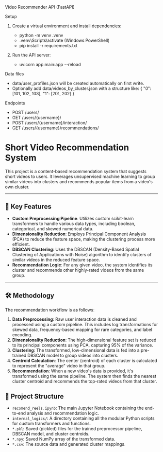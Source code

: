 Video Recommender API (FastAPI)

Setup
1) Create a virtual environment and install dependencies:
   - python -m venv .venv
   - .venv\\Scripts\\activate  (Windows PowerShell)
   - pip install -r requirements.txt

2) Run the API server:
   - uvicorn app.main:app --reload

Data files
- data/user_profiles.json will be created automatically on first write.
- Optionally add data/videos_by_cluster.json with a structure like:
  {
    "0": [101, 102, 103],
    "1": [201, 202]
  }

Endpoints
- POST /users/
- GET /users/{username}/
- POST /users/{username}/interaction/
- GET /users/{username}/recommendations/
# Short Video Recommendation System

This project is a content-based recommendation system that suggests short videos to users. It leverages unsupervised machine learning to group similar videos into clusters and recommends popular items from a video's own cluster.

---

## 🚀 Key Features

* **Custom Preprocessing Pipeline**: Utilizes custom scikit-learn transformers to handle various data types, including boolean, categorical, and skewed numerical data.
* **Dimensionality Reduction**: Employs Principal Component Analysis (PCA) to reduce the feature space, making the clustering process more efficient.
* **DBSCAN Clustering**: Uses the DBSCAN (Density-Based Spatial Clustering of Applications with Noise) algorithm to identify clusters of similar videos in the reduced feature space.
* **Recommendation Logic**: For any given video, the system identifies its cluster and recommends other highly-rated videos from the same group.

---

## 🛠️ Methodology

The recommendation workflow is as follows:

1.  **Data Preprocessing**: Raw user interaction data is cleaned and processed using a custom pipeline. This includes log transformations for skewed data, frequency-based mapping for rare categories, and label encoding.
2.  **Dimensionality Reduction**: The high-dimensional feature set is reduced to its principal components using PCA, capturing 95% of the variance.
3.  **Clustering**: The transformed, low-dimensional data is fed into a pre-trained DBSCAN model to group videos into clusters.
4.  **Centroid Calculation**: The center (centroid) of each cluster is calculated to represent the "average" video in that group.
5.  **Recommendation**: When a new video's data is provided, it's transformed using the same pipeline. The system then finds the nearest cluster centroid and recommends the top-rated videos from that cluster.


## 📁 Project Structure

* `recomend_reels.ipynb`: The main Jupyter Notebook containing the end-to-end analysis and recommendation logic.
* `internal_logics/`: A directory containing all the modular Python scripts for custom transformers and functions.
* `*.pkl`: Saved (pickled) files for the trained preprocessor pipeline, DBSCAN model, and cluster centroids.
* `*.npy`: Saved NumPy array of the transformed data.
* `*.csv`: The source data and generated cluster mappings.